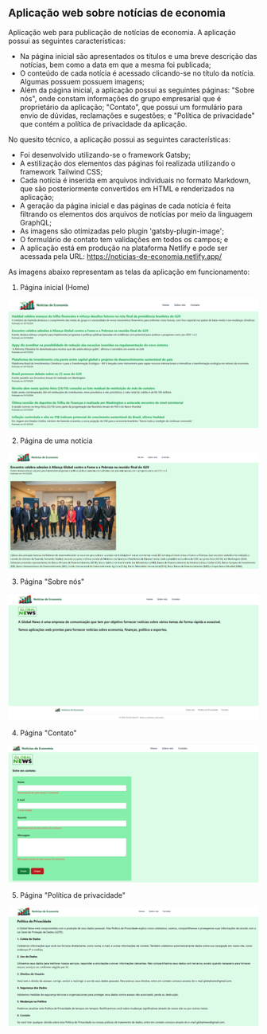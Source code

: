 ## Aplicação web sobre notícias de economia

Aplicação web para publicação de notícias de economia. A aplicação possui as seguintes características:
- Na página inicial são apresentados os títulos e uma breve descrição das notícias, bem como a data em que a mesma foi publicada;
- O conteúdo de cada notícia é acessado clicando-se no título da notícia. Algumas possuem possuem imagens;
- Além da página inicial, a aplicação possui as seguintes páginas: "Sobre nós", onde constam informações do grupo empresarial que é proprietário da aplicação; "Contato", que possui um formulário para envio de dúvidas, reclamações e sugestões; e "Política de privacidade" que contém a política de privacidade da aplicação.

No quesito técnico, a aplicação possui as seguintes características:
- Foi desenvolvido utilizando-se o framework Gatsby;
- A estilização dos elementos das páginas foi realizada utilizando o framework Tailwind CSS;
- Cada notícia é inserida em arquivos individuais no formato Markdown, que são posteriormente convertidos em HTML e renderizados na aplicação;
- A geração da página inicial e das páginas de cada notícia é feita filtrando os elementos dos arquivos de notícias por meio da linguagem GraphQL;
- As imagens são otimizadas pelo plugin 'gatsby-plugin-image';
- O formulário de contato tem validações em todos os campos; e
- A aplicação está em produção na plataforma Netlify e pode ser acessada pela URL: <https://noticias-de-economia.netlify.app/>

As imagens abaixo representam as telas da aplicação em funcionamento:

1. Página inicial (Home)

![Página Home](home.PNG)

2. Página de uma notícia

![Página Notícia](noticia.PNG)

3. Página "Sobre nós"

![Página Sobre Nós](sobre_nos.PNG)

4. Página "Contato"

![Página Contato](contato.PNG)

5. Página "Política de privacidade"

![Página Política de Privacidade](politica.PNG)
